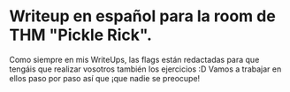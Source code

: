 # Writeup en español para la room de THM "Pickle Rick".
Como siempre en mis WriteUps, las flags están redactadas para que tengáis que realizar vosotros también los ejercicios :D
Vamos a trabajar en ellos paso por paso así que ¡que nadie se preocupe!
